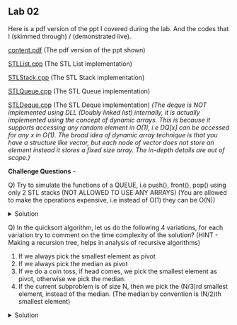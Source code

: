 ## Lab 02

Here is a pdf version of the ppt I covered during the lab. And the codes that I (skimmed through) / (demonstrated live).

  [content.pdf](content.pdf) (The pdf version of the ppt shown)

  [STLList.cpp](STLList.cpp) (The STL List implementation)

  [STLStack.cpp](STLStack.cpp) (The STL Stack implementation)

  [STLQueue.cpp](STLQueue.cpp) (The STL Queue implementation)

  [STLDeque.cpp](STLDeque.cpp) (The STL Deque implementation) *(The deque is NOT implemented using DLL (Doubly linked list) internally, it is actually implemented using the concept of dynamic arrays. This is because it supports accessing any random element in O(1), i.e DQ[x] can be accessed for any x in O(1). The broad idea of dynamic array technique is that you have a structure like vector, but each node of vector does not store an element instead it stores a fixed size array. The in-depth details are out of scope.)*

**Challenge Questions** -

Q) Try to simulate the functions of a QUEUE, i.e push(), front(), pop() using only 2 STL stacks (NOT ALLOWED TO USE ANY ARRAYS) (You are allowed to make the operations expensive, i.e instead of O(1) they can be O(N))

<details>
  <summary>Solution</summary>
  <a href = "https://stackoverflow.com/questions/69192/how-to-implement-a-queue-using-two-stacks">Stack OverFlow Link</a>
</details>

Q) In the quicksort algorithm, let us do the following 4 variations, for each variation try to comment on the time complexity of the solution? (HINT - Making a recursion tree, helps in analysis of recursive algorithms)

1. If we always pick the smallest element as pivot
2. If we always pick the median as pivot
3. If we do a coin toss, if head comes, we pick the smallest element as pivot, otherwise we pick the median.
4. If the current subproblem is of size N, then we pick the (N/3)rd smallest element, instead of the median. (The median by convention is (N/2)th smallest element)

<details>
  <summary>Solution</summary>
  1. O(N^2) <br>
  2. O(NlogN) <br>
  3. O(NlogN), average case (Expected time complexity) (Proof Idea - The recursion tree depth will be expected 2logN, since on average after every 2 tries, we will get a Tails on the coin which helps us in reducing the problem by half, therefore N*2logN) <br>
  4. O(NlogN), here the base of logarithm is 3/2 instead of the classical base 2. (Proof Idea - In each recursion depth, if the current size of the problem is N, then it becomes (2/3)N or (1/3)N, in worst case it always becomes (2/3)N, but then how many times can you multiply (2/3) to N, till the time you hit 1, i.e simply logN with base of 3/2) <br>
</details>
